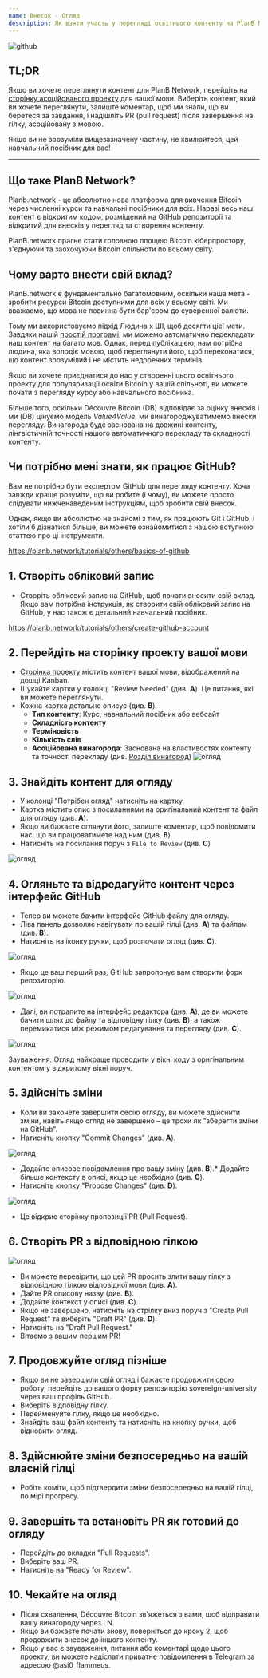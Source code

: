 ```yaml
---
name: Внесок - Огляд
description: Як взяти участь у перегляді освітнього контенту на PlanB Network?
---
```

![github](assets/cover.webp)

## TL;DR
Якщо ви хочете переглянути контент для PlanB Network, перейдіть на [сторінку асоційованого проекту](https://github.com/PlanB-Network/bitcoin-educational-content/projects?query=is%3Aopen) для вашої мови. Виберіть контент, який ви хочете переглянути, залиште коментар, щоб ми знали, що ви беретеся за завдання, і надішліть PR (pull request) після завершення на гілку, асоційовану з мовою.

Якщо ви не зрозуміли вищезазначену частину, не хвилюйтеся, цей навчальний посібник для вас!

---

## Що таке PlanB Network?

Planb.network - це абсолютно нова платформа для вивчення Bitcoin через численні курси та навчальні посібники для всіх. Наразі весь наш контент є відкритим кодом, розміщений на GitHub репозиторії та відкритий для внесків у перегляд та створення контенту.

PlanB.network прагне стати головною площею Bitcoin кіберпростору, з'єднуючи та заохочуючи Bitcoin спільноти по всьому світу.

## Чому варто внести свій вклад?

PlanB.network є фундаментально багатомовним, оскільки наша мета - зробити ресурси Bitcoin доступними для всіх у всьому світі. Ми вважаємо, що мова не повинна бути бар'єром до суверенної валюти.

Тому ми використовуємо підхід Людина x ШІ, щоб досягти цієї мети. Завдяки нашій [простій програмі](https://github.com/Asi0Flammeus/LLM-Translator), ми можемо автоматично перекладати наш контент на багато мов. Однак, перед публікацією, нам потрібна людина, яка володіє мовою, щоб переглянути його, щоб переконатися, що контент зрозумілий і не містить недоречних термінів.

Якщо ви хочете приєднатися до нас у створенні цього освітнього проекту для популяризації освіти Bitcoin у вашій спільноті, ви можете почати з перегляду курсу або навчального посібника.

Більше того, оскільки Découvre Bitcoin (DB) відповідає за оцінку внесків і ми (DB) цінуємо модель *Value4Value*, ми винагороджуватимемо внески перегляду. Винагорода буде заснована на довжині контенту, лінгвістичній точності нашого автоматичного перекладу та складності контенту.

## Чи потрібно мені знати, як працює GitHub?

Вам не потрібно бути експертом GitHub для перегляду контенту.
Хоча завжди краще розуміти, що ви робите (і чому), ви можете просто слідувати нижченаведеним інструкціям, щоб зробити свій внесок.

Однак, якщо ви абсолютно не знайомі з тим, як працюють Git і GitHub, і хотіли б дізнатися більше, ви можете ознайомитися з нашою вступною статтею про ці інструменти.

https://planb.network/tutorials/others/basics-of-github

## 1. Створіть обліковий запис
* Створіть обліковий запис на GitHub, щоб почати вносити свій вклад. Якщо вам потрібна інструкція, як створити свій обліковий запис на GitHub, у нас також є детальний навчальний посібник.

https://planb.network/tutorials/others/create-github-account

## **2. Перейдіть на сторінку проекту вашої мови**
* [Сторінка проекту](https://github.com/PlanB-Network/bitcoin-educational-content/projects?query=is%3Aopen) містить контент вашої мови, відображений на дошці Kanban.
* Шукайте картки у колонці "Review Needed" (див. **A**). Це питання, які ви можете переглянути.
* Кожна картка детально описує (див. **B**):
	- **Тип контенту**: Курс, навчальний посібник або вебсайт
	- **Складність контенту**
	- **Терміновість**
	- **Кількість слів**
	- **Асоційована винагорода**: Заснована на властивостях контенту та точності перекладу (див. [Розділ винагород](https://github.com/PlanB-Network/bitcoin-educational-content?tab=readme-ov-file#sat-reward))
![огляд](assets/1.webp)
## **3. Знайдіть контент для огляду**
* У колонці "Потрібен огляд" натисніть на картку.
* Картка містить опис з посиланнями на оригінальний контент та файл для огляду (див. **A**).
* Якщо ви бажаєте оглянути його, залиште коментар, щоб повідомити нас, що ви працюватимете над ним (див. **B**).
* Натисніть на посилання поруч з `File to Review` (див. **C**)

![огляд](assets/2.webp)

## **4. Огляньте та відредагуйте контент через інтерфейс GitHub**
* Тепер ви можете бачити інтерфейс GitHub файлу для огляду.
* Ліва панель дозволяє навігувати по вашій гілці (див. **A**) та файлам (див. **B**).
* Натисніть на іконку ручки, щоб розпочати огляд (див. **C**).

![огляд](assets/3.webp)

* Якщо це ваш перший раз, GitHub запропонує вам створити форк репозиторію.

![огляд](assets/4.webp)

* Далі, ви потрапите на інтерфейс редактора (див. **A**), де ви можете бачити шлях до файлу та відповідну гілку (див. **B**), а також перемикатися між режимом редагування та перегляду (див. **C**).

![огляд](assets/5.webp)

Зауваження. Огляд найкраще проводити у вікні коду з оригінальним контентом у відкритому вікні поруч.

## **5. Здійсніть зміни**

* Коли ви захочете завершити сесію огляду, ви можете здійснити зміни, навіть якщо огляд не завершено – це трохи як "зберегти зміни на GitHub".
* Натисніть кнопку "Commit Changes" (див. **A**).

![огляд](assets/6.webp)
* Додайте описове повідомлення про вашу зміну (див. **B**).* Додайте більше контексту в описі, якщо це необхідно (див. **C**).
* Натисніть кнопку "Propose Changes" (див. **D**).

![огляд](assets/7.webp)

* Це відкриє сторінку пропозиції PR (Pull Request).

## **6. Створіть PR з відповідною гілкою**
![огляд](assets/8.webp)

* Ви можете перевірити, що цей PR просить злити вашу гілку з відповідною гілкою відповідної мови (див. **A**).
* Дайте PR описову назву (див. **B**).
* Додайте контекст у описі (див. **C**).
* Якщо не завершено, натисніть на стрілку вниз поруч з "Create Pull Request" та виберіть "Draft PR" (див. **D**).
* Натисніть на "Draft Pull Request."
* Вітаємо з вашим першим PR!

## **7. Продовжуйте огляд пізніше**
* Якщо ви не завершили свій огляд і бажаєте продовжити свою роботу, перейдіть до вашого форку репозиторію sovereign-university через ваш профіль GitHub.
* Виберіть відповідну гілку.
* Перейменуйте гілку, якщо це необхідно.
* Знайдіть ваш файл контенту та натисніть на кнопку ручки, щоб відновити огляд.

## **8. Здійснюйте зміни безпосередньо на вашій власній гілці**
* Робіть коміти, щоб підтвердити зміни безпосередньо на вашій гілці, по мірі прогресу.

## **9. Завершіть та встановіть PR як готовий до огляду**
* Перейдіть до вкладки "Pull Requests".
* Виберіть ваш PR.
* Натисніть на "Ready for Review".

## 10. Чекайте на огляд
* Після схвалення, Découvre Bitcoin зв'яжеться з вами, щоб відправити вашу винагороду через LN.
* Якщо ви бажаєте почати знову, поверніться до кроку 2, щоб продовжити внесок до іншого контенту.
* Якщо у вас є зауваження, питання або коментарі щодо цього проекту, ви можете надіслати приватне повідомлення в Telegram за адресою @asi0_flammeus.